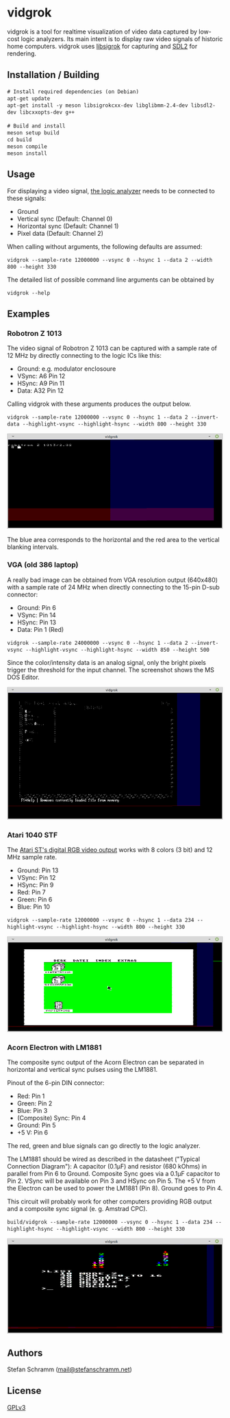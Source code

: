 # vidgrok

vidgrok is a tool for realtime visualization of video data captured by low-cost logic analyzers. Its main intent is to display raw video signals of historic home computers. vidgrok uses [libsigrok](https://sigrok.org/)
 for capturing and [SDL2](https://www.libsdl.org/) for rendering.

## Installation / Building

```
# Install required dependencies (on Debian)
apt-get update
apt-get install -y meson libsigrokcxx-dev libglibmm-2.4-dev libsdl2-dev libcxxopts-dev g++

# Build and install
meson setup build
cd build
meson compile
meson install
```

## Usage

For displaying a video signal, [the logic analyzer](https://sigrok.org/wiki/Supported_hardware) needs to be connected to these signals:

- Ground
- Vertical sync (Default: Channel 0)
- Horizontal sync (Default: Channel 1)
- Pixel data (Default: Channel 2)

When calling without arguments, the following defaults are assumed:

```
vidgrok --sample-rate 12000000 --vsync 0 --hsync 1 --data 2 --width 800 --height 330
```

The detailed list of possible command line arguments can be obtained by

```
vidgrok --help
```

## Examples

### Robotron Z 1013

The video signal of Robotron Z 1013 can be captured with a sample rate of 12 MHz by directly connecting to the logic ICs like this:

- Ground: e.g. modulator enclosoure
- VSync: A6 Pin 12
- HSync: A9 Pin 11
- Data: A32 Pin 12

Calling vidgrok with these arguments produces the output below.

```
vidgrok --sample-rate 12000000 --vsync 0 --hsync 1 --data 2 --invert-data --highlight-vsync --highlight-hsync --width 800 --height 330
```

![Robotron Z 1013 video signal](doc/z1013_12mhz.png)

The blue area corresponds to the horizontal and the red area to the vertical blanking intervals.

### VGA (old 386 laptop)

A really bad image can be obtained from VGA resolution output (640x480) with a sample rate of 24 MHz when directly connecting to the 15-pin D-sub connector:

- Ground: Pin 6
- VSync: Pin 14
- HSync: Pin 13
- Data: Pin 1 (Red)
 
```
vidgrok --sample-rate 24000000 --vsync 0 --hsync 1 --data 2 --invert-vsync --highlight-vsync --highlight-hsync --width 850 --height 500
```

Since the color/intensity data is an analog signal, only the bright pixels trigger the threshold for the input channel. The screenshot shows the MS DOS Editor.

![VGA 640x480 signal (DOS Editor)](doc/vga_640x480_24mhz.png)

### Atari 1040 STF

The [Atari ST's digital RGB video output](https://info-coach.fr/atari/hardware/interfaces.php#atari_video_connector) works with 8 colors (3 bit) and 12 MHz sample rate.

- Ground: Pin 13
- VSync: Pin 12
- HSync: Pin 9
- Red: Pin 7
- Green: Pin 6
- Blue: Pin 10


```
vidgrok --sample-rate 12000000 --vsync 0 --hsync 1 --data 234 --highlight-vsync --highlight-hsync --width 800 --height 330
```

![Atari](doc/atari_1040_stf_12mhz.png)

### Acorn Electron with LM1881

The composite sync output of the Acorn Electron can be separated in horizontal and vertical sync pulses using the LM1881.

Pinout of the 6-pin DIN connector:

- Red: Pin 1
- Green: Pin 2
- Blue: Pin 3
- (Composite) Sync: Pin 4
- Ground: Pin 5
- +5 V: Pin 6

The red, green and blue signals can go directly to the logic analyzer.

The LM1881 should be wired as described in the datasheet ("Typical Connection Diagram"): A capacitor (0.1µF) and resistor (680 kOhms) in parallel from Pin 6 to Ground. Composite Sync goes via a 0.1µF capacitor to Pin 2. VSync will be available on Pin 3 and HSync on Pin 5. The +5 V from the Electron can be used to power the LM1881 (Pin 8). Ground goes to Pin 4.

This circuit will probably work for other computers providing RGB output and a composite sync signal (e. g. Amstrad CPC).

```
build/vidgrok --sample-rate 12000000 --vsync 0 --hsync 1 --data 234 --highlight-hsync --highlight-vsync --width 800 --height 330
```

![Acorn Electron using video mode 2](doc/acorn_electron_12mhz.png)

## Authors

Stefan Schramm (<mail@stefanschramm.net>)

## License

[GPLv3](https://www.gnu.org/licenses/gpl-3.0)
